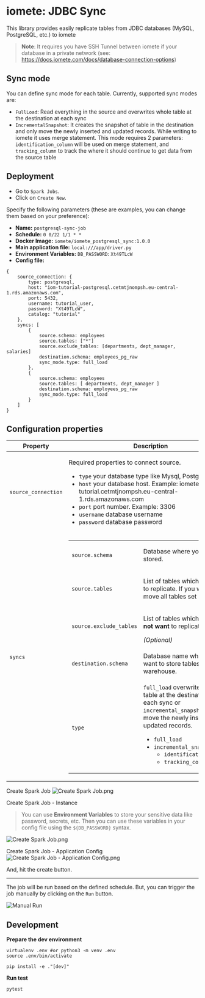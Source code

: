 # iomete: JDBC Sync

This library provides easily replicate tables from JDBC databases (MySQL, PostgreSQL, etc.) to iomete

> **Note**: It requires you have SSH Tunnel between iomete if your database in a private network (see: https://docs.iomete.com/docs/database-connection-options)

## Sync mode

You can define sync mode for each table. Currently, supported sync modes are:

- `FullLoad`: Read everything in the source and overwrites whole table at the destination at each sync
- `IncrementalSnapshot`: It creates the snapshot of table in the destination and only move the newly inserted and
  updated records. While writing to iomete it uses merge statement. This mode requires 2
  parameters: `identification_column` will be used on merge statement, and `tracking_column` to track the where it
  should continue to get data from the source table

## Deployment

- Go to `Spark Jobs`.
- Click on `Create New`.

Specify the following parameters (these are examples, you can change them based on your preference):
- **Name:** `postgresql-sync-job`
- **Schedule:** `0 0/22 1/1 * *`
- **Docker Image:** `iomete/iomete_postgresql_sync:1.0.0`
- **Main application file:** `local:///app/driver.py`
- **Environment Variables:** `DB_PASSWORD`: `Xt49TLcW`
- **Config file:** 
```hocon
{
    source_connection: {
        type: postgresql,
        host: "iom-tutorial-postgresql.cetmtjnompsh.eu-central-1.rds.amazonaws.com",
        port: 5432,
        username: tutorial_user,
        password: "Xt49TLcW",
        catalog: "tutorial"
    },
    syncs: [
        {
            source.schema: employees
            source.tables: ["*"]
            source.exclude_tables: [departments, dept_manager, salaries]
            destination.schema: employees_pg_raw
            sync_mode.type: full_load
        },
        {
            source.schema: employees
            source.tables: [ departments, dept_manager ]
            destination.schema: employees_pg_raw
            sync_mode.type: full_load
        }
    ]
}
```

## Configuration properties
<table>
  <thead>
    <tr>
      <th>Property</th>
      <th>Description</th>
    </tr>
  </thead>

  <tbody>
    <tr>
      <td>
        <code>source_connection</code><br/>
      </td>
      <td>
        <p>Required properties to connect  source.</p>
        <ul>
          <li><code>type</code> your database type like Mysql, Postgres, etc.</li>
          <li><code>host</code> your database host. Example: iomete-tutorial.cetmtjnompsh.eu-central-1.rds.amazonaws.com</li>
          <li><code>port</code> port number. Example: 3306</li>
          <li><code>username</code> database username</li>
          <li><code>password</code> database password</li>
        </ul>
      </td>
    </tr>
    <tr>
      <td>
        <code>syncs</code><br/>
      </td>
      <td>
        <table>
          <tbody>
            <tr>
              <td>
                <code>source.schema</code>
              </td>
              <td>
                <p>Database where your tables stored.</p>
              </td>
            </tr>
            <tr>
              <td>
                <code>source.tables</code>
              </td>
              <td>
                <p>List of tables which you want to replicate. If you want to move all tables set <code>["*"]</code></p>
              </td>
            </tr>
            <tr>
              <td>
                <code>source.exclude_tables</code>
              </td>
              <td>
                <p>List of tables which you <strong>do not want</strong> to replicate.</p>
                <em>(Optional)</em>
              </td>
            </tr>
            <tr>
              <td>
                <code>destination.schema</code>
              </td>
              <td>
                <p>Database name where you want to store tables in your warehouse.</p>
              </td>
            </tr>
            <tr>
              <td>
                <code>type</code>
              </td>
              <td>
                <code>full_load</code> overwrites whole table at the destination at each sync or <code>incremental_snapshot</code> only move the newly inserted and updated records.
                <ul>
                  <li><code>full_load</code></li>
                  <li><code>incremental_snapshot</code>
                    <ul>
                      <li><code>identification_column</code></li>
                      <li><code>tracking_column</code></li>
                    </ul>
                  </li>
                </ul>
              </td>
            </tr>
          </tbody>
        </table>
      </td>
    </tr>
</tbody>
</table>

Create Spark Job
![Create Spark Job.png](doc/img/1-create-spark-job.png)

Create Spark Job - Instance

>You can use **Environment Variables** to store your sensitive data like password, secrets, etc. Then you can use these variables in your config file using the <code>${DB_PASSWORD}</code> syntax.

![Create Spark Job.png](doc/img/2-create-env-variables.png)

Create Spark Job - Application Config
![Create Spark Job - Application Config.png](doc/img/3-create-spark-job-application-config.png)

And, hit the create button.

---
The job will be run based on the defined schedule. But, you can trigger the job manually by clicking on the `Run` button.

![Manual Run](doc/img/4-manual-run.png)

## Development

**Prepare the dev environment**

```shell
virtualenv .env #or python3 -m venv .env
source .env/bin/activate

pip install -e ."[dev]"
```

**Run test**

```shell
pytest
```
